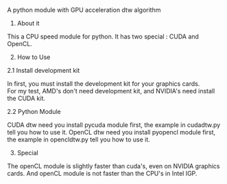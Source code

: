 A python module with GPU acceleration dtw algorithm

1. About it
 
  This a CPU speed module for python.
  It has two special : CUDA and OpenCL.

2. How to Use
 
  2.1 Install development kit
  
  In first, you must install the development kit for your graphics cards.  
  For my test, AMD's don't need development kit, and NVIDIA's need install the CUDA kit.
  
  2.2 Python Module
  
  CUDA dtw need you install pycuda module first, the example in cudadtw.py tell you how to use it.
  OpenCL dtw need you install pyopencl module first, the example in opencldtw.py tell you how to use it.
  
3. Special
  
  The openCL module is slightly faster than cuda's, even on NVIDIA graphics cards.
  And openCL module is not faster than the CPU's in Intel IGP.